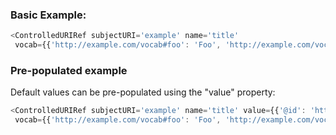 ### Basic Example:

```js
<ControlledURIRef subjectURI='example' name='title'
 vocab={{'http://example.com/vocab#foo': 'Foo', 'http://example.com/vocab#bar': 'Bar'}}/>
```

### Pre-populated example

Default values can be pre-populated using the "value" property:

```js
<ControlledURIRef subjectURI='example' name='title' value={{'@id': 'http://example.com/vocab#bar'}}
 vocab={{'http://example.com/vocab#foo': 'Foo', 'http://example.com/vocab#bar': 'Bar'}}/>
```

